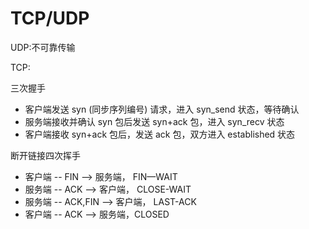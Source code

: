 # TCP/UDP

UDP:不可靠传输

TCP:

三次握⼿

- 客户端发送 syn (同步序列编号) 请求，进⼊ syn_send 状态，等待确认
- 服务端接收并确认 syn 包后发送 syn+ack 包，进⼊ syn_recv 状态
- 客户端接收 syn+ack 包后，发送 ack 包，双⽅进⼊ established 状态

断开链接四次挥⼿

- 客户端 -- FIN --> 服务端， FIN—WAIT
- 服务端 -- ACK --> 客户端， CLOSE-WAIT
- 服务端 -- ACK,FIN --> 客户端， LAST-ACK
- 客户端 -- ACK --> 服务端，CLOSED